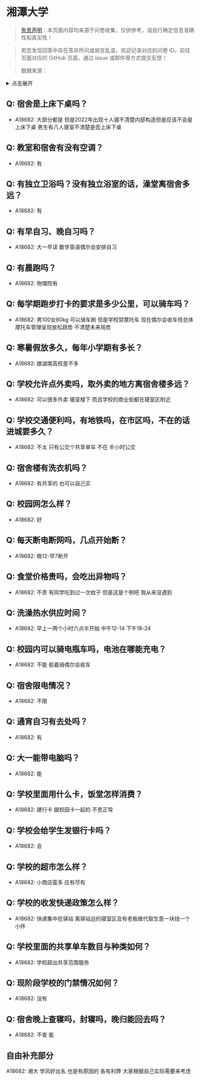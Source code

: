 # 湘潭大学

> [免责声明](https://colleges.chat/#_3)：本页面内容均来源于问卷收集，仅供参考，请自行确定信息准确性和真实性！

> 若您发现回答中存在答非所问或胡言乱语，欢迎记录对应的问卷 ID，前往页面对应的 GitHub 页面，通过 issue 或邮件等方式提交反馈！

> 数据来源：

<details><summary>点击展开</summary>
<ul>
<li>A18682: 匿名 (2023 年 06 月)</li>
</ul>
</details>

## Q: 宿舍是上床下桌吗？

- A18682: 大部分都是 但是2022年出现十人寝不清楚内部构造但是应该不会是上床下桌 男生有八人寝室不清楚是否上床下桌

## Q: 教室和宿舍有没有空调？

- A18682: 有

## Q: 有独立卫浴吗？没有独立浴室的话，澡堂离宿舍多远？

- A18682: 有

## Q: 有早自习、晚自习吗？

- A18682: 大一早读 数学英语偶尔会安排自习

## Q: 有晨跑吗？

- A18682: 物理院有

## Q: 每学期跑步打卡的要求是多少公里，可以骑车吗？

- A18682: 男100女80kg 可以骑车刷 但是学校禁摩托车 现在偶尔会收车但总体摩托车管理呈现放松趋势 不清楚未来局势

## Q: 寒暑假放多久，每年小学期有多长？

- A18682: 跟湖南高校差不多

## Q: 学校允许点外卖吗，取外卖的地方离宿舍楼多远？

- A18682: 可以很多外卖 寝室楼下 而且学校的商业街都在寝室区附近

## Q: 学校交通便利吗，有地铁吗，在市区吗，不在的话进城要多久？

- A18682: 不太 只有公交个共享单车 不在 半小时公交

## Q: 宿舍楼有洗衣机吗？

- A18682: 有共享的 也可以自己买

## Q: 校园网怎么样？

- A18682: 好

## Q: 每天断电断网吗，几点开始断？

- A18682: 晚12-早7断开

## Q: 食堂价格贵吗，会吃出异物吗？

- A18682: 不贵 有同学吃到过一次蚊子 但是这是个例吧 我从来没遇到

## Q: 洗澡热水供应时间？

- A18682: 早上一两个小时六点半开始 中午12-14 下午18-24

## Q: 校园内可以骑电瓶车吗，电池在哪能充电？

- A18682: 不能 偷着骑偶尔会收车

## Q: 宿舍限电情况？

- A18682: 不限

## Q: 通宵自习有去处吗？

- A18682: 有

## Q: 大一能带电脑吗？

- A18682: 能

## Q: 学校里面用什么卡，饭堂怎样消费？

- A18682: 建行卡 跟校园卡一起的 不贵正常

## Q: 学校会给学生发银行卡吗？

- A18682: 会

## Q: 学校的超市怎么样？

- A18682: 小商店蛮多 应有尽有

## Q: 学校的收发快递政策怎么样？

- A18682: 快递集中在驿站 离驿站远的寝室区会有老板做代取生意一块钱一个小件

## Q: 学校里面的共享单车数目与种类如何？

- A18682: 学校超出共享范围服务

## Q: 现阶段学校的门禁情况如何？

- A18682: 没有

## Q: 宿舍晚上查寝吗，封寝吗，晚归能回去吗？

- A18682: 不查 能

## 自由补充部分

A18682: 湘大 学风好出名 也是有原因的 各有利弊 大家根据自己实际需要来考虑